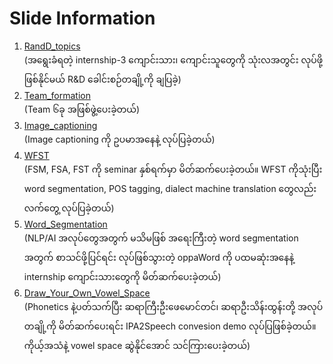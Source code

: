 # Slide Information  

1. [RandD_topics](https://github.com/ye-kyaw-thu/LU_Lab_Intern3_2025/tree/main/slides/1.RandD_topics)  
   (အရွေးခံရတဲ့ internship-3 ကျောင်းသား၊ ကျောင်းသူတွေကို သုံးလအတွင်း လုပ်ဖို့ ဖြစ်နိုင်မယ် R&D ခေါင်းစဉ်တချို့ကို ချပြခဲ့)  
2. [Team_formation](https://github.com/ye-kyaw-thu/LU_Lab_Intern3_2025/tree/main/slides/2.Team_Formation)  
   (Team ၆ခု အဖြစ်ဖွဲ့ပေးခဲ့တယ်)  
3. [Image_captioning](https://github.com/ye-kyaw-thu/LU_Lab_Intern3_2025/tree/main/slides/3.Image_captioning)  
   (Image captioning ကို ဥပမာအနေနဲ့ လုပ်ပြခဲ့တယ်)   
4. [WFST](https://github.com/ye-kyaw-thu/LU_Lab_Intern3_2025/tree/main/slides/4.WFST)  
   (FSM, FSA, FST ကို seminar နှစ်ရက်မှာ မိတ်ဆက်ပေးခဲ့တယ်။ WFST ကိုသုံးပြီး word segmentation, POS tagging, dialect machine translation တွေလည်း လက်တွေ့ လုပ်ပြခဲ့တယ်)  
5. [Word_Segmentation](https://github.com/ye-kyaw-thu/LU_Lab_Intern3_2025/tree/main/slides/5.Word_Segmentation)  
   (NLP/AI အလုပ်တွေအတွက် မသိမဖြစ် အရေးကြီးတဲ့ word segmentation အတွက် စာသင်ဖို့ပြင်ရင်း လုပ်ဖြစ်သွားတဲ့ oppaWord ကို ပထမဆုံးအနေနဲ့ internship ကျောင်းသားတွေကို မိတ်ဆက်ပေးခဲ့တယ်)  
6. [Draw_Your_Own_Vowel_Space](https://github.com/ye-kyaw-thu/LU_Lab_Intern3_2025/tree/main/slides/6.Draw_Your_Own_Vowel_Space)   
   (Phonetics နဲ့ပတ်သက်ပြီး ဆရာကြီးဦးဖေမောင်တင်၊ ဆရာဦးသိန်းထွန်းတို့ အလုပ်တချို့ကို မိတ်ဆက်ပေးရင်း IPA2Speech convesion demo လုပ်ပြဖြစ်ခဲ့တယ်။ ကိုယ့်အသံနဲ့ vowel space ဆွဲနိုင်အောင် သင်ကြားပေးခဲ့တယ်)  

